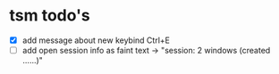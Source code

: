 # tsm todo's

- [x] add message about new keybind Ctrl+E
- [ ] add open session info as faint text -> "session: 2 windows (created ......)"

<!-- generated with <3 by daylinmorgan/todo -->
